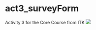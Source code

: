 # act3_surveyForm
Activity 3 for the Core Course from ITK
![](https://raw.githubusercontent.com/TomasGarcia-Ksquare/act3_surveyForm/main/html%20estructure.jpg)
